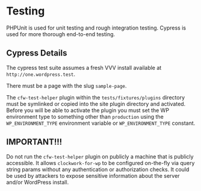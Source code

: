 # Testing

PHPUnit is used for unit testing and rough integration testing. Cypress is used for more thorough end-to-end testing.

## Cypress Details

The cypress test suite assumes a fresh VVV install available at `http://one.wordpress.test`.

There must be a page with the slug `sample-page`.

The `cfw-test-helper` plugin within the `tests/fixtures/plugins` directory must be symlinked or copied into the site plugin directory and activated. Before you will be able to activate the plugin you must set the WP environment type to something other than `production` using the `WP_ENVIRONMENT_TYPE` environment variable or `WP_ENVIRONMENT_TYPE` constant.

## IMPORTANT!!!

Do not run the `cfw-test-helper` plugin on publicly a machine that is publicly accessible. It allows `clockwork-for-wp` to be configured on-the-fly via query string params without any authentication or authorization checks. It could be used by attackers to expose sensitive information about the server and/or WordPress install.
